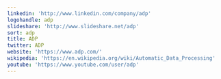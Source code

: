 ```yaml
---
linkedin: 'http://www.linkedin.com/company/adp'
logohandle: adp
slideshare: 'http://www.slideshare.net/adp'
sort: adp
title: ADP
twitter: ADP
website: 'https://www.adp.com/'
wikipedia: 'https://en.wikipedia.org/wiki/Automatic_Data_Processing'
youtube: 'https://www.youtube.com/user/adp'
---
```

